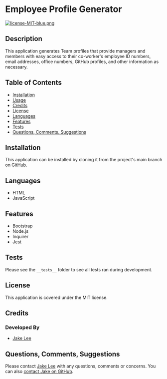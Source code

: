 # Employee Profile Generator

[![license-MIT-blue.png](https://img.shields.io/badge/license-MIT-blue)](#License)

## Description
This application generates Team profiles that provide managers and members with easy access to their co-worker's employee ID numbers, email addresses, office numbers, GitHub profiles, and other information as necessary.

## Table of Contents
- [Installation](#installation)
- [Usage](#usage)
- [Credits](#credits)
- [License](#license)
- [Languages](#languages)
- [Features](#features)
- [Tests](#tests)
- [Questions, Comments, Suggestions](#questions-comments-suggestions)

## Installation
This application can be installed by cloning it from the project's main branch on GitHub.

 ## Languages
 - HTML
 - JavaScript
 
 ## Features
 - Bootstrap
 - Node.js
 - Inquirer
 - Jest


## Tests
Please see the `__tests__` folder to see all tests ran during development.

## License
This application is covered under the MIT license.

## Credits
### Developed By
- [Jake Lee](https://www.github.com/JakeL94/)

## Questions, Comments, Suggestions
Please contact [Jake Lee](mailto:jakedlee2018@gmail.com) with any questions, comments or concerns. You can also [contact Jake on GitHub](https://www.github.com/JakeL94/).
